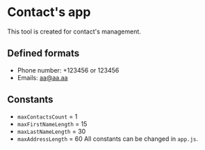 # Contact's app
This tool is created for contact's management.

## Defined formats
* Phone number: +123456 or 123456
* Emails: aa@aa.aa

## Constants
* `maxContactsCount` = 1
* `maxFirstNameLength` = 15
* `maxLastNameLength` = 30
* `maxAddressLength` = 60
All constants can be changed in `app.js`.
